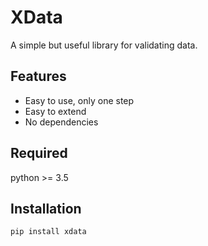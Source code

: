 # XData

A simple but useful library for validating data.

## Features

- Easy to use, only one step
- Easy to extend
- No dependencies

## Required

python >= 3.5

## Installation

`pip install xdata`

